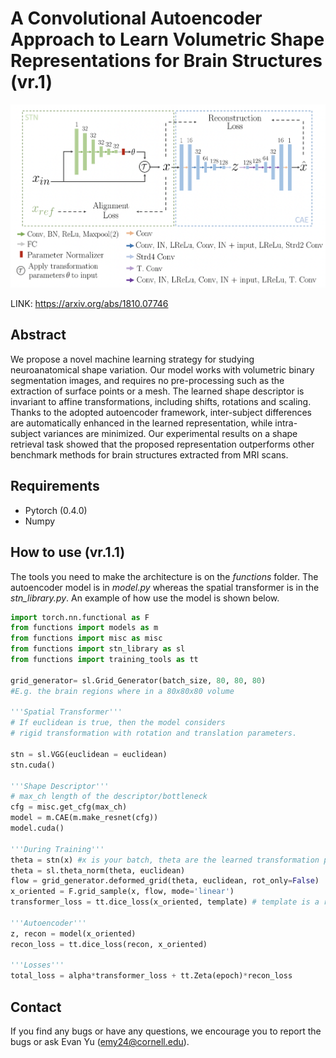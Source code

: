 # A Convolutional Autoencoder Approach to Learn Volumetric Shape Representations for Brain Structures (vr.1)
<img src="figures/architecture.png" width='600'>



LINK: https://arxiv.org/abs/1810.07746

## Abstract

We propose a novel machine learning strategy for studying neuroanatomical shape variation. Our model works with volumetric binary segmentation images, and requires no pre-processing such as the extraction of surface points or a mesh. The learned shape descriptor is invariant to affine transformations, including shifts, rotations and scaling. Thanks to the adopted autoencoder framework, inter-subject differences are automatically enhanced in the learned representation, while intra-subject variances are minimized. Our experimental results on a shape retrieval task showed that the proposed representation outperforms other benchmark methods for brain structures extracted from MRI scans. 

## Requirements
- Pytorch (0.4.0)
- Numpy

## How to use (vr.1.1)
The tools you need to make the architecture is on the *functions* folder. The autoencoder model is in *model.py* whereas the spatial transformer is in the *stn_library.py*. An example of how use the model is shown below. 

```python
import torch.nn.functional as F
from functions import models as m
from functions import misc as misc
from functions import stn_library as sl
from functions import training_tools as tt

grid_generator= sl.Grid_Generator(batch_size, 80, 80, 80) 
#E.g. the brain regions where in a 80x80x80 volume

'''Spatial Transformer'''
# If euclidean is true, then the model considers
# rigid transformation with rotation and translation parameters. 

stn = sl.VGG(euclidean = euclidean)
stn.cuda()

'''Shape Descriptor'''
# max_ch length of the descriptor/bottleneck
cfg = misc.get_cfg(max_ch)
model = m.CAE(m.make_resnet(cfg))
model.cuda()   

'''During Training'''
theta = stn(x) #x is your batch, theta are the learned transformation parameters
theta = sl.theta_norm(theta, euclidean)
flow = grid_generator.deformed_grid(theta, euclidean, rot_only=False)
x_oriented = F.grid_sample(x, flow, mode='linear')
transformer_loss = tt.dice_loss(x_oriented, template) # template is a reference template

'''Autoencoder'''
z, recon = model(x_oriented)
recon_loss = tt.dice_loss(recon, x_oriented)

'''Losses'''
total_loss = alpha*transformer_loss + tt.Zeta(epoch)*recon_loss
```

## Contact
If you find any bugs or have any questions, we encourage you to report the bugs or ask Evan Yu (emy24@cornell.edu).

